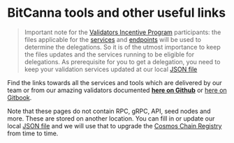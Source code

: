 # BitCanna tools and other useful links
> Important note for the [Validators Incentive Program](https://docs.bitcanna.io/token-chain-parameters/validator-incentive-program) participants: the files applicable for the [services](https://github.com/BitCannaGlobal/docs/blob/main/tools/available-tools.md) and [endpoints](https://github.com/BitCannaGlobal/bcna/blob/main/chain-registry.json) will be used to determine the delegations. So it is of the utmost importance to keep the files updates and the services running to be eligible for delegations.
> As prerequisite for you to get a delegation, you need to keep your validation services updated at our local [JSON file](https://github.com/BitCannaGlobal/bcna/blob/main/chain-registry.json)

Find the links towards all the services and tools which are delivered by our team or from our amazing validators documented **[here on Github](https://github.com/BitCannaGlobal/docs/blob/main/tools/available-tools.md)** or [here on Gitbook](https://docs.bitcanna.io/tools/available-tools).

Note that these pages do not contain RPC, gRPC, API, seed nodes and more. These are stored on another location. 
You can fill in or update our local [JSON file](https://github.com/BitCannaGlobal/bcna/blob/main/chain-registry.json) and we will use that to upgrade the [Cosmos Chain Registry](https://github.com/cosmos/chain-registry/) from time to time.
